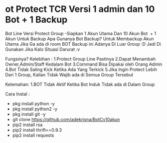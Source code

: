 ot Protect TCR Versi  1 admin dan 10 Bot + 1 Backup
====================================================
Bot Line Versi Protect Group
-Siapkan 1 Akun Utama Dan 10 Akun Bot  + 1 Akun Untuk Backup
Apa Gunanya Bot Backup? 
Untuk Membackup Akun Utama Jika Ga ada di room
BOT Backup ini Adanya Di Luar Group :D
Jadi Di Gunakan Jika Kalo Situasi Darurat :v


Fungsinya?
Kelebihan :
1.Protect Group Line Pastinya
2.Dapat Menambah Owner,Admin/Staff Kedalam Bot
3.Command Bisa Dipakai oleh Orang Admin
4.Bot Tidak Saling Kick Ketika Ada Yang Terkick
5.Jika Ingin Protect Lebih Dari 1 Group, Kalian Tidak Wajib ada di Semua Group Tersebut

Kelemahan:
1.BOT Tidak Aktif Ketika Bot Induk Tidak ada di Dalam Group


Cara Instal :
- pkg install python -y
- pkg install python2 -y
- pkg install git -y
- git clone https://github.com/adekrisna/BotCv10akun
- pip2 install rsa
- pip2 install thrift==0.9.3
- pip2 install requests
